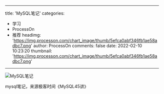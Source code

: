 
---
title: 'MySQL笔记'
categories: 
 - 学习
 - ProcessOn
 - 推荐
headimg: 'https://img.processon.com/chart_image/thumb/5efca0abf346fb1ae58adbc7.png'
author: ProcessOn
comments: false
date: 2022-02-10 10:23:20
thumbnail: 'https://img.processon.com/chart_image/thumb/5efca0abf346fb1ae58adbc7.png'
---

<div>   
<img class="thumb" alt="MySQL笔记" src="https://img.processon.com/chart_image/thumb/5efca0abf346fb1ae58adbc7.png" referrerpolicy="no-referrer">
<p>mysql笔记，来源极客时间《MySQL45讲》</p>  
</div>
            